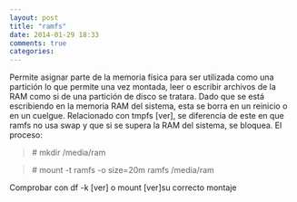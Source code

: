 ```yaml
---
layout: post
title: "ramfs"
date: 2014-01-29 18:33
comments: true
categories: 
---
```

Permite asignar parte de la memoria física para ser utilizada como una partición lo que permite una vez montada, leer o escribir archivos de la RAM como si de una partición de disco se tratara. Dado que se está escribiendo en la memoria RAM del sistema, esta se borra en un reinicio o en un cuelgue. Relacionado con tmpfs [ver], se diferencia de este en que ramfs no usa swap y que si se supera la RAM del sistema, se bloquea. El proceso:

>\# mkdir /media/ram

>\# mount -t ramfs -o size=20m ramfs /media/ram

Comprobar con df -k [ver] o mount [ver]su correcto montaje 

